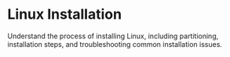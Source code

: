 # Linux Installation

Understand the process of installing Linux, including partitioning, installation steps, and troubleshooting common installation issues.

